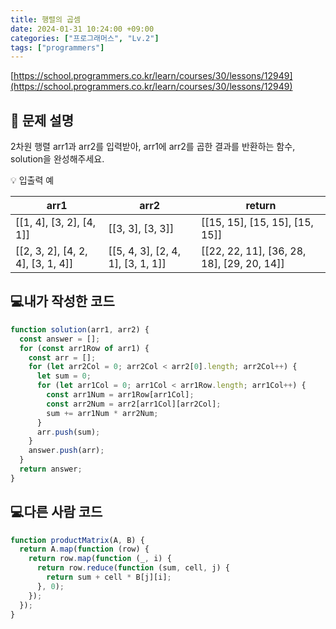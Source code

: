 ```yaml
---
title: 행렬의 곱셈
date: 2024-01-31 10:24:00 +09:00
categories: ["프로그래머스", "Lv.2"]
tags: ["programmers"]
---
```


[https://school.programmers.co.kr/learn/courses/30/lessons/12949](https://school.programmers.co.kr/learn/courses/30/lessons/12949)

## 📔 문제 설명

2차원 행렬 arr1과 arr2를 입력받아, arr1에 arr2를 곱한 결과를 반환하는 함수, solution을 완성해주세요.

💡 입출력 예

| arr1                              | arr2                              | return                                     |
| --------------------------------- | --------------------------------- | ------------------------------------------ |
| [[1, 4], [3, 2], [4, 1]]          | [[3, 3], [3, 3]]                  | [[15, 15], [15, 15], [15, 15]]             |
| [[2, 3, 2], [4, 2, 4], [3, 1, 4]] | [[5, 4, 3], [2, 4, 1], [3, 1, 1]] | [[22, 22, 11], [36, 28, 18], [29, 20, 14]] |

## 💻내가 작성한 코드

```js
function solution(arr1, arr2) {
  const answer = [];
  for (const arr1Row of arr1) {
    const arr = [];
    for (let arr2Col = 0; arr2Col < arr2[0].length; arr2Col++) {
      let sum = 0;
      for (let arr1Col = 0; arr1Col < arr1Row.length; arr1Col++) {
        const arr1Num = arr1Row[arr1Col];
        const arr2Num = arr2[arr1Col][arr2Col];
        sum += arr1Num * arr2Num;
      }
      arr.push(sum);
    }
    answer.push(arr);
  }
  return answer;
}
```

## 💻다른 사람 코드

```js
function productMatrix(A, B) {
  return A.map(function (row) {
    return row.map(function (_, i) {
      return row.reduce(function (sum, cell, j) {
        return sum + cell * B[j][i];
      }, 0);
    });
  });
}
```
